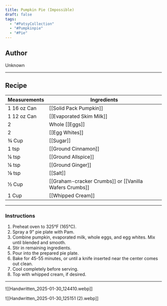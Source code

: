 ```yaml
---
title: Pumpkin Pie (Impossible)
draft: false
tags:
  - "#PatsyCollection"
  - "#Pumpkinpie"
  - "#Pie"
---
```

## Author
Unknown
___
## Recipe

| Measurements       | Ingredients                                 |
| :----------------- | ------------------------------------------- |
| 1 16 oz Can       | [[Solid Pack Pumpkin]]                    |
| 1 12 oz Can       | [[Evaporated Skim Milk]]                  |
| 2                 | Whole [[Eggs]]                           |
| 2                 | [[Egg Whites]]                            |
| ¾ Cup             | [[Sugar]]                                 |
| 1 tsp             | [[Ground Cinnamon]]                      |
| ¼ tsp             | [[Ground Allspice]]                      |
| ¼ tsp             | [[Ground Ginger]]                         |
| ⅛ tsp             | [[Salt]]                                  |
| ½ Cup             | [[Graham-cracker Crumbs]] or [[Vanilla Wafers Crumbs]] |
| 1 Cup             | [[Whipped Cream]]                        |
___
### Instructions
1. Preheat oven to 325°F (165°C).
2. Spray a 9" pie plate with Pam.
3. Combine pumpkin, evaporated milk, whole eggs, and egg whites. Mix until blended and smooth.
4. Stir in remaining ingredients.
5. Pour into the prepared pie plate.
6. Bake for 45-55 minutes, or until a knife inserted near the center comes out clean.
7. Cool completely before serving.
8. Top with whipped cream, if desired.
___

![[Handwritten_2025-01-30_124410.webp]]

![[Handwritten_2025-01-30_125151 (2).webp]]